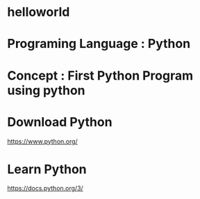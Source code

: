 # helloworld

# Programing Language : Python
# Concept             : First Python Program using python

# Download Python

  https://www.python.org/
  
# Learn Python

  https://docs.python.org/3/
